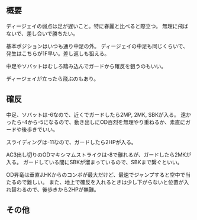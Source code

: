 ## 概要

ディージェイの弱点は足が遅いこと。特に春麗と比べると際立つ。
無理に飛ばないで、差し合いで勝ちたい。

基本ポジションはいつも通り中足の外。
ディージェイの中足も同じくらいで、発生はこちらが1F早い。差し返しも狙える。

中足やソバットはむしろ踏み込んでガードから確反を狙うのもいい。

ディージェイが立ったら飛ぶのもあり。

## 確反

中足、ソバットは-6なので、近くでガードしたら2MP, 2MK, SBKが入る。
遠かったら-4から-5になるので、動き出しにOD百烈を無理やり重ねるか、素直にガードや後歩きでいい。

スライディングは-11なので、ガードしたら2HPが入る。

AC3出し切りのODマキシマムストライクは-8で離れるが、ガードしたら2MKが入る。
ガードしている間にSBKが溜まっているので、SBKまで繋ぐといい。

OD昇竜は垂直J.HKからのコンボが最大だけど、最速でジャンプすると空中で当たるので難しい。
また、地上で確反を入れるときは少し下がらないと位置が入れ替わるので、後歩きから2HPが無難。

## その他
